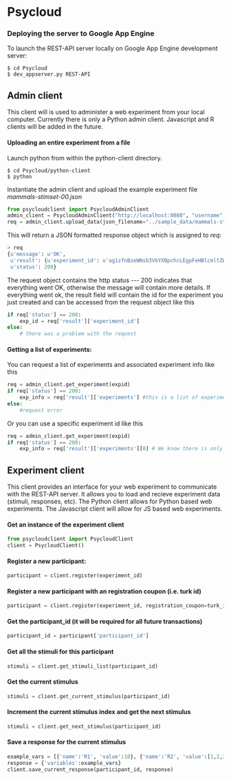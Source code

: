 # Psycloud

### Deploying the server to Google App Engine
To launch the REST-API server locally on Google App Engine development server:

```
$ cd Psycloud
$ dev_appserver.py REST-API
```

## Admin client
This client will is used to administer a web experiment from your local computer.
Currently there is only a Python admin client. Javascript and R clients will be added in the future.

#### Uploading an entire experiment from a file

Launch python from within the python-client directory.
```
$ cd Psycloud/python-client
$ python
```

Instantiate the admin client and upload the example experiment file *mammals-stimset-00.json*
```python
from psycloudclient import PsycloudAdminClient
admin_client = PsycloudAdminClient("http://localhost:8080", "username", "password")
req = admin_client.upload_data(json_filename="../sample_data/mammals-stimset-01.json")
```

This will return a JSON formatted response object which is assigned to *req*:
```python
> req
{u'message': u'OK',
 u'result': {u'experiment_id': u'ag1zfnBzeWNsb3VkYXBpchcLEgpFeHBlcmltZW50GICAgICA8ogKDA'},
 u'status': 200}
```
The request object contains the http status --- 200 indicates that everything went OK, otherwise the message will contain more details. If everything went ok, the result field will contain the id for the experiment you just created and can be accessed from the request object like this
```python
if req['status'] == 200:
	exp_id = req['result']['experiment_id']
else:
	# there was a problem with the request
```

#### Getting a list of experiments:
You can request a list of experiments and associated experiment info like this
```python
req = admin_client.get_experiment(expid)
if req['status'] == 200:
	exp_info = req['result']['experiments'] #this is a list of experiments
else:
	#request error
```
Or you can use a specific experiment id like this
```python
req = admin_client.get_experiment(expid)
if req['status'] == 200:
	exp_info = req['result']['experiments'][0] # We know there is only one item in the experiment list, so we just grab it at index 0
```

## Experiment client
This client provides an interface for your web experiment to communicate with the REST-API server. It allows you to load and recieve experiment data (stimuli, responses, etc). The Python client allows for Python based web experiments. The Javascript client will allow for JS based web experiments.

#### Get an instance of the experiment client
```python
from psycloudclient import PsycloudClient
client = PsycloudClient()
```

#### Register a new participant:
```python
participant = client.register(experiment_id)
```
#### Register a new participant with an registration coupon (i.e. turk id)
```python
participant = client.register(experiment_id, registration_coupon=turk_id)
```
#### Get the participant_id (it will be required for all future transactions)
```python
participant_id = participant['participant_id']
```
#### Get all the stimuli for this participant
```python
stimuli = client.get_stimuli_list(participant_id)
```
#### Get the current stimulus
```python
stimuli = client.get_current_stimulus(participant_id)
```
#### Increment the current stimulus index and get the next stimulus
```python
stimuli = client.get_next_stimulus(participant_id)
```
#### Save a response for the current stimulus
```python
example_vars = [{'name':'R1', 'value':10}, {'name':'R2', 'value':[1,2,3,4]}]
response = {'variables':example_vars}
client.save_current_response(participant_id, response)
```




